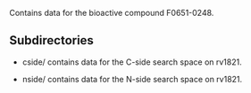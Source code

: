 Contains data for the bioactive compound F0651-0248.

## Subdirectories

- cside/ contains data for the C-side search space on rv1821.

- nside/ contains data for the N-side search space on rv1821.

